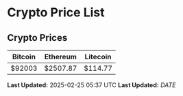 # Crypto Price List

## Crypto Prices
| Bitcoin | Ethereum | Litecoin |
| ------- | -------- | -------- |
| $92003 | $2507.87 | $114.77 |
**Last Updated:** 2025-02-25 05:37 UTC
**Last Updated:** $DATE$
